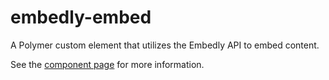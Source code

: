 embedly-embed
============

A Polymer custom element that utilizes the Embedly API to embed content.

See the [component page](https://miztroh.github.io/embedly-embed/) for more information.
